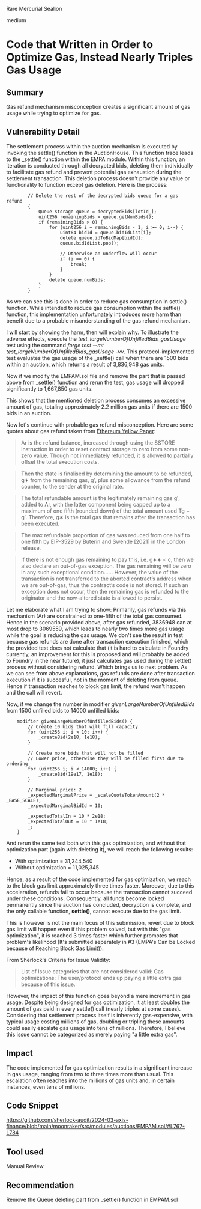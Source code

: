 Rare Mercurial Sealion

medium

# Code that Written in Order to Optimize Gas, Instead Nearly Triples Gas Usage

## Summary
Gas refund mechanism misconception creates a significant amount of gas usage while trying to optimize for gas.
## Vulnerability Detail
The settlement process within the auction mechanism is executed by invoking the settle() function in the AuctionHouse. This function trace leads to the _settle() function within the EMPA module. Within this function, an iteration is conducted through all decrypted bids, deleting them individually to facilitate gas refund and prevent potential gas exhaustion during the settlement transaction. This deletion process doesn't provide any value or functionality to function except gas deletion. Here is the process:
```solidity
        // Delete the rest of the decrypted bids queue for a gas refund
        {
            Queue storage queue = decryptedBids[lotId_];
            uint256 remainingBids = queue.getNumBids();
            if (remainingBids > 0) {
                for (uint256 i = remainingBids - 1; i >= 0; i--) {
                    uint64 bidId = queue.bidIdList[i];
                    delete queue.idToBidMap[bidId];
                    queue.bidIdList.pop();

                    // Otherwise an underflow will occur
                    if (i == 0) {
                        break;
                    }
                }
                delete queue.numBids;
            }
        }
```
As we can see this is done in order to reduce gas consumption in settle() function. While intended to reduce gas consumption within the settle() function, this implementation unfortunately introduces more harm than benefit due to a probable misunderstanding of the gas refund mechanism. 

I will start by showing the harm, then will explain why.
To illustrate the adverse effects, execute the *test_largeNumberOfUnfilledBids_gasUsage* test using the command *forge test --mt test_largeNumberOfUnfilledBids_gasUsage -vv*. This protocol-implemented test evaluates the gas usage of the _settle() call when there are 1500 bids within an auction, which returns a result of 3,836,948 gas units.

Now if we modify the EMPAM.sol file and remove the part that is passed above from _settle() function and rerun the test, gas usage will dropped significantly to 1,667,850 gas units.

This shows that the mentioned deletion process consumes an excessive amount of gas, totaling approximately 2.2 million gas units if there are 1500 bids in an auction.

Now let's continue with probable gas refund misconception.
Here are some quotes about gas refund taken from [Ethereum Yellow Paper](https://ethereum.github.io/yellowpaper/paper.pdf):
>   Ar is the refund balance, increased through using the SSTORE instruction in order to reset contract storage to zero from some non-zero value. Though not immediately refunded, it is allowed to partially offset the total execution costs.

>   Then the state is finalised by determining the amount to be refunded, g∗ from the remaining gas, g′, plus some allowance from the refund counter, to the sender at the original rate.

>    The total refundable amount is the legitimately remaining gas g′, added to Ar, with the latter component being capped up to a maximum of one fifth (rounded down) of the total amount used Tg − g′. Therefore, g∗ is the total gas that remains after the transaction has been executed.

>    The max refundable proportion of gas was reduced from one half to one fifth by EIP-3529 by Buterin and Swende [2021] in the London release.

>    If there is not enough gas remaining to pay this, i.e. g∗∗ < c, then we also declare an out-of-gas exception. The gas remaining will be zero in any such exceptional condition...... However, the value of the transaction is not transferred to the aborted contract’s address when we are out-of-gas, thus the contract’s code is not stored. If such an exception does not occur, then the remaining gas is refunded to the originator and the now-altered state is allowed to persist.

Let me elaborate what I am trying to show:
Primarily, gas refunds via this mechanism (Ar) are constrained to one-fifth of the total gas consumed. Hence in the scenario provided above, after gas refunded, 3836948 can at most drop to 3069559, which leads to nearly two times more gas usage while the goal is reducing the gas usage. We don't see the result in test because gas refunds are done after transaction execution finished, which the provided test does not calculate that (it is hard to calculate in Foundry currently, an improvement for this is proposed and will probably be added to Foundry in the near future), it just calculates gas used during the settle() process without considering refund. Which brings us to next problem.
As we can see from above explanations, gas refunds are done after transaction execution if it is succesful, not in the moment of deleting from queue. Hence if transaction reaches to block gas limit, the refund won't happen and the call will revert.

Now, if we change the number in modifier *givenLargeNumberOfUnfilledBids* from 1500 unfilled bids to 14000 unfilled bids:
```solidity
    modifier givenLargeNumberOfUnfilledBids() {
        // Create 10 bids that will fill capacity
        for (uint256 i; i < 10; i++) {
            _createBid(2e18, 1e18);
        }

        // Create more bids that will not be filled
        // Lower price, otherwise they will be filled first due to ordering
        for (uint256 i; i < 14000; i++) {
            _createBid(19e17, 1e18);
        }

        // Marginal price: 2
        _expectedMarginalPrice = _scaleQuoteTokenAmount(2 * _BASE_SCALE);
        _expectedMarginalBidId = 10;

        _expectedTotalIn = 10 * 2e18;
        _expectedTotalOut = 10 * 1e18;
        _;
    }
```
And  rerun the same test both with this gas optimization, and without that optimization part (again with deleting it), we will reach the following results:
- With optimization = 31,244,540
- Without optimization = 11,025,345

Hence, as a result of the code implemented for gas optimization, we reach to the block gas limit approximately three times faster. Moreover, due to this acceleration, refunds fail to occur because the transaction cannot succeed under these conditions. Consequently, all funds become locked permanently since the auction has concluded, decryption is complete, and the only callable function, **settle()**, cannot execute due to the gas limit.

This is however is not the main focus of this submission, revert due to block gas limit will happen even if this problem solved, but with this "gas optimization", it is reached 3 times faster which further promotes that problem's likelihood (It's submitted seperately in #3 (EMPA's Can be Locked because of Reaching Block Gas Limit)).  

From Sherlock's Criteria for Issue Validity:
>  List of Issue categories that are not considered valid:
Gas optimizations: The user/protocol ends up paying a little extra gas because of this issue.

However, the impact of this function goes beyond a mere increment in gas usage. Despite being designed for gas optimization, it at least doubles the amount of gas paid in every settle() call (nearly triples at some cases). Considering that settlement process itself is inherently gas-expensive, with typical usage costing millions of gas, doubling or tripling these amounts could easily escalate gas usage into tens of millions. Therefore, I believe this issue cannot be categorized as merely paying "a little extra gas".


## Impact
The code implemented for gas optimization results in a significant increase in gas usage, ranging from two to three times more than usual. This escalation often reaches into the millions of gas units and, in certain instances, even tens of millions.
## Code Snippet
https://github.com/sherlock-audit/2024-03-axis-finance/blob/main/moonraker/src/modules/auctions/EMPAM.sol/#L767-L784
## Tool used

Manual Review

## Recommendation
Remove the Queue deleting part from _settle() function in EMPAM.sol